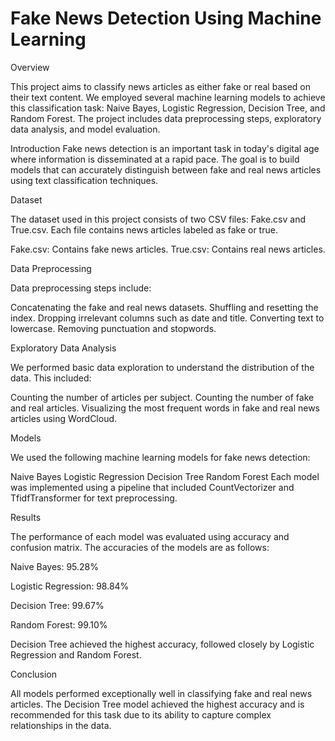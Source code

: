 # Fake News Detection Using Machine Learning

Overview

This project aims to classify news articles as either fake or real based on their text content. We employed several machine learning models to achieve this classification task: Naive Bayes, Logistic Regression, Decision Tree, and Random Forest. The project includes data preprocessing steps, exploratory data analysis, and model evaluation.

Introduction
Fake news detection is an important task in today's digital age where information is disseminated at a rapid pace. The goal is to build models that can accurately distinguish between fake and real news articles using text classification techniques.

Dataset

The dataset used in this project consists of two CSV files: Fake.csv and True.csv. Each file contains news articles labeled as fake or true.

Fake.csv: Contains fake news articles.
True.csv: Contains real news articles.

Data Preprocessing

Data preprocessing steps include:

Concatenating the fake and real news datasets.
Shuffling and resetting the index.
Dropping irrelevant columns such as date and title.
Converting text to lowercase.
Removing punctuation and stopwords.

Exploratory Data Analysis

We performed basic data exploration to understand the distribution of the data. This included:

Counting the number of articles per subject.
Counting the number of fake and real articles.
Visualizing the most frequent words in fake and real news articles using WordCloud.

Models

We used the following machine learning models for fake news detection:

Naive Bayes
Logistic Regression
Decision Tree
Random Forest
Each model was implemented using a pipeline that included CountVectorizer and TfidfTransformer for text preprocessing.

Results

The performance of each model was evaluated using accuracy and confusion matrix. The accuracies of the models are as follows:

Naive Bayes: 95.28%

Logistic Regression: 98.84%

Decision Tree: 99.67%

Random Forest: 99.10%

Decision Tree achieved the highest accuracy, followed closely by Logistic Regression and Random Forest.

Conclusion

All models performed exceptionally well in classifying fake and real news articles. The Decision Tree model achieved the highest accuracy and is recommended for this task due to its ability to capture complex relationships in the data.
